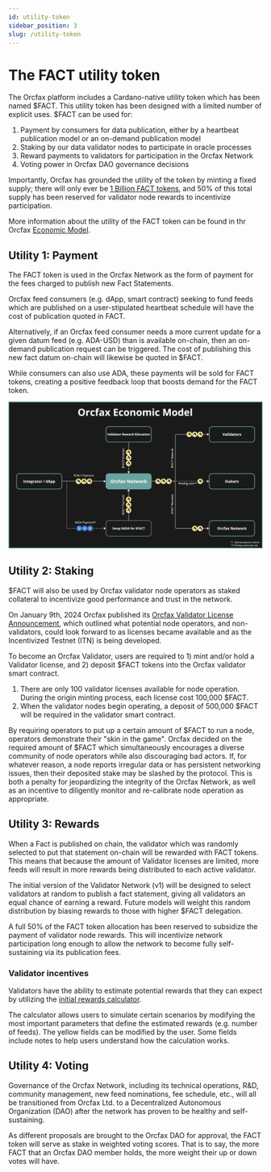 ```yaml
---
id: utility-token
sidebar_position: 3
slug: /utility-token
---
```


# The FACT utility token

The Orcfax platform includes a Cardano-native utility token which has been named
$FACT. This utility token has been designed with a limited number of explicit
uses. $FACT can be used for:

1. Payment by consumers for data publication, either by a heartbeat publication
   model or an on-demand publication model
2. Staking by our data validator nodes to participate in oracle processes
3. Reward payments to validators for participation in the Orcfax Network
4. Voting power in Orcfax DAO governance decisions

Importantly, Orcfax has grounded the utility of the token by minting a fixed
supply; there will only ever be [1 Billion FACT tokens](tokenomics), and 50% of
this total supply has been reserved for validator node rewards to incentivize
participation.

More information about the utility of the FACT token can be found in thr Orcfax
[Economic Model](economic-model).

## Utility 1: Payment

The FACT token is used in the Orcfax Network as the form of payment for the fees
charged to publish new Fact Statements.

Orcfax feed consumers (e.g. dApp, smart contract) seeking to fund feeds which
are published on a user-stipulated heartbeat schedule will have the cost of
publication quoted in FACT.

Alternatively, if an Orcfax feed consumer needs a more current update for a
given datum feed (e.g. ADA-USD) than is available on-chain, then an on-demand
publication request can be triggered. The cost of publishing this new fact datum
on-chain will likewise be quoted in $FACT.

While consumers can also use ADA, these payments will be sold for FACT tokens,
creating a positive feedback loop that boosts demand for the FACT token.

![Orcfax Economic Model](/img/2024-02--Orcfax-economic-model2.jpg)

## Utility 2: Staking

$FACT will also be used by Orcfax validator node operators as staked collateral
to incentivize good performance and trust in the network.

On January 9th, 2024 Orcfax published its [Orcfax Validator License
Announcement][announce-1], which outlined what potential node operators, and
non-validators, could look forward to as licenses became available and as the
Incentivized Testnet (ITN) is being developed.

To become an Orcfax Validator, users are required to 1) mint and/or hold a
Validator license, and 2) deposit $FACT tokens into the Orcfax validator smart
contract.

1. There are only 100 validator licenses available for node operation. During
   the origin minting process, each license cost 100,000 $FACT.
2. When the validator nodes begin operating, a deposit of 500,000 $FACT will be
   required in the validator smart contract.

By requiring operators to put up a certain amount of $FACT to run a node,
operators demonstrate their "skin in the game". Orcfax decided on the required
amount of $FACT which simultaneously encourages a diverse community of node
operators while also discouraging bad actors. If, for whatever reason, a node
reports irregular data or has persistent networking issues, then their deposited
stake may be slashed by the protocol. This is both a penalty for jeopardizing
the integrity of the Orcfax Network, as well as an incentive to diligently
monitor and re-calibrate node operation as appropriate.

[announce-1]:
    https://medium.com/@orcfax/orcfax-validator-license-announcement-5da07ef1439c

## Utility 3: Rewards

When a Fact is published on chain, the validator which was randomly selected to
put that statement on-chain will be rewarded with FACT tokens. This means that
because the amount of Validator licenses are limited, more feeds will result in
more rewards being distributed to each active validator.

The initial version of the Validator Network (v1) will be designed to select
validators at random to publish a fact statement, giving all validators an equal
chance of earning a reward. Future models will weight this random distribution
by biasing rewards to those with higher $FACT delegation.

A full 50% of the FACT token allocation has been reserved to subsidize the
payment of validator node rewards. This will incentivize network participation
long enough to allow the network to become fully self-sustaining via its
publication fees.

### Validator incentives

Validators have the ability to estimate potential rewards that they can expect
by utilizing the [initial rewards calculator][calc-1].

The calculator allows users to simulate certain scenarios by modifying the most
important parameters that define the estimated rewards (e.g. number of feeds).
The yellow fields can be modified by the user. Some fields include notes to help
users understand how the calculation works.

[calc-1]:
    https://docs.google.com/spreadsheets/d/1aH4Zwtn8KUTtrdzBBZFK1_Kulb7_a4uJGjzLhmPTLFc/edit#gid=1934045699

## Utility 4: Voting

Governance of the Orcfax Network, including its technical operations, R&D,
community management, new feed nominations, fee schedule, etc., will all be
transitioned from Orcfax Ltd. to a Decentralized Autonomous Organization (DAO)
after the network has proven to be healthy and self-sustaining.

As different proposals are brought to the Orcfax DAO for approval, the FACT
token will serve as stake in weighted voting scores. That is to say, the more
FACT that an Orcfax DAO member holds, the more weight their up or down votes
will have.
